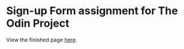 # Sign-up Form assignment for The Odin Project

View the finished page [here](https://kramyengir.github.io/sign-up-form/).
